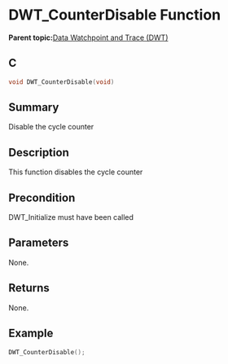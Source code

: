 # DWT\_CounterDisable Function

**Parent topic:**[Data Watchpoint and Trace \(DWT\)](GUID-E1AD558F-6AA8-4D5F-90A6-8820A72C3777.md)

## C

```c
void DWT_CounterDisable(void)
```

## Summary

Disable the cycle counter

## Description

This function disables the cycle counter

## Precondition

DWT\_Initialize must have been called

## Parameters

None.

## Returns

None.

## Example

```c
DWT_CounterDisable();
```

